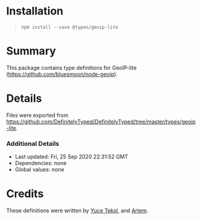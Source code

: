 # Installation
> `npm install --save @types/geoip-lite`

# Summary
This package contains type definitions for GeoIP-lite (https://github.com/bluesmoon/node-geoip).

# Details
Files were exported from https://github.com/DefinitelyTyped/DefinitelyTyped/tree/master/types/geoip-lite.

### Additional Details
 * Last updated: Fri, 25 Sep 2020 22:31:52 GMT
 * Dependencies: none
 * Global values: none

# Credits
These definitions were written by [Yuce Tekol](http://yuce.me/), and [Artem](https://github.com/witem).

